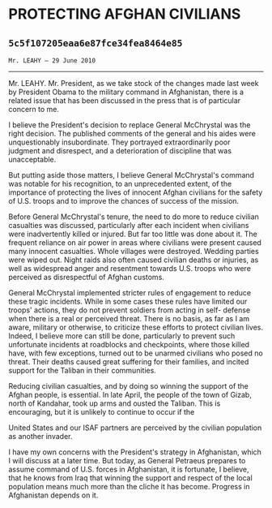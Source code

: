 # PROTECTING AFGHAN CIVILIANS
## `5c5f107205eaa6e87fce34fea8464e85`
`Mr. LEAHY — 29 June 2010`

---


Mr. LEAHY. Mr. President, as we take stock of the changes made last 
week by President Obama to the military command in Afghanistan, there 
is a related issue that has been discussed in the press that is of 
particular concern to me.

I believe the President's decision to replace General McChrystal was 
the right decision. The published comments of the general and his aides 
were unquestionably insubordinate. They portrayed extraordinarily poor 
judgment and disrespect, and a deterioration of discipline that was 
unacceptable.

But putting aside those matters, I believe General McChrystal's 
command was notable for his recognition, to an unprecedented extent, of 
the importance of protecting the lives of innocent Afghan civilians for 
the safety of U.S. troops and to improve the chances of success of the 
mission.

Before General McChrystal's tenure, the need to do more to reduce 
civilian casualties was discussed, particularly after each incident 
when civilians were inadvertently killed or injured. But far too little 
was done about it. The frequent reliance on air power in areas where 
civilians were present caused many innocent casualties. Whole villages 
were destroyed. Wedding parties were wiped out. Night raids also often 
caused civilian deaths or injuries, as well as widespread anger and 
resentment towards U.S. troops who were perceived as disrespectful of 
Afghan customs.

General McChrystal implemented stricter rules of engagement to reduce 
these tragic incidents. While in some cases these rules have limited 
our troops' actions, they do not prevent soldiers from acting in self-
defense when there is a real or perceived threat. There is no basis, as 
far as I am aware, military or otherwise, to criticize these efforts to 
protect civilian lives. Indeed, I believe more can still be done, 
particularly to prevent such unfortunate incidents at roadblocks and 
checkpoints, where those killed have, with few exceptions, turned out 
to be unarmed civilians who posed no threat. Their deaths caused great 
suffering for their families, and incited support for the Taliban in 
their communities.

Reducing civilian casualties, and by doing so winning the support of 
the Afghan people, is essential. In late April, the people of the town 
of Gizab, north of Kandahar, took up arms and ousted the Taliban. This 
is encouraging, but it is unlikely to continue to occur if the


United States and our ISAF partners are perceived by the civilian 
population as another invader.

I have my own concerns with the President's strategy in Afghanistan, 
which I will discuss at a later time. But today, as General Petraeus 
prepares to assume command of U.S. forces in Afghanistan, it is 
fortunate, I believe, that he knows from Iraq that winning the support 
and respect of the local population means much more than the cliche it 
has become. Progress in Afghanistan depends on it.
